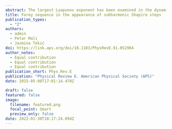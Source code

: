 ```yaml
---
abstract: The largest Lyapunov exponent has been examined in the dynamical-mode locking phenomena of the ac+dc driven dissipative Frenkel-Kontorova model with deformable substrate potential. Due to deformation, large fractional and higher order subharmonic steps appear in the response function of the system. Computation of the largest Lyapunov exponent as a way to verify their presence led to the observation of the Farey sequence. In the standard regime, the appearance of half-integer and other subharmonic steps between the large harmonic steps, and their relative sizes follow the Farey construction. In the nonstandard regime, however, the half-integer steps are larger than harmonic ones, and Farey construction is only present in the appearance of higher order subharmonic steps. The examination of Lyapunov exponents has also shown that regardless of the substrate potential or deformation, there was no chaos in the system.
title: Farey sequence in the appearance of subharmonic Shapiro steps
publication_types:
  - "2"
authors:
  - admin
  - Petar Mali
  - Jasmina Tekić
doi: https://link.aps.org/doi/10.1103/PhysRevE.91.052904
author_notes:
  - Equal contribution
  - Equal contribution
  - Equal contribution
publication_short: Phys.Rev.E
publication: "Physical Review E. American Physical Society (APS)"
date: 2015-05-08T17:01:14.470Z

draft: false
featured: false
image:
  filename: featured.png
  focal_point: Smart
  preview_only: false
date: 2022-01-30T18:17:24.094Z
---
```

